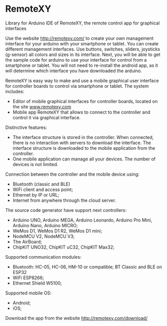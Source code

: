 # RemoteXY
Library for Arduino IDE of RemoteXY, the remote control app for graphical interfaces

Use the website http://remotexy.com/ to create your own management interface for your arduino with your smartphone or tablet. You can create different management interfaces. Use buttons, switches, sliders, joysticks (g-sensor) all colors and sizes in its interface. Next, you will be able to get the sample code for arduino to use your interface for control from a smartphone or tablet. You will not need to re-install the android app, as it will determine which interface you have downloaded the arduino.

RemoteXY is easy way to make and use a mobile graphical user interface for controller boards to control via smartphone or tablet. The system includes:
- Editor of mobile graphical interfaces for controller boards, located on the site www.remotexy.com
- Mobile app RemoteXY that allows to connect to the controller and control it via graphical interface. 

Distinctive features:
- The interface structure is stored in the controller. When connected, there is no interaction with servers to download the interface. The interface structure is downloaded to the mobile application from the controller.
- One mobile application can manage all your devices. The number of devices is not limited.

Connection between the controller and the mobile device using:
- Bluetooth (classic and BLE)
- WiFi client and access point;
- Ethernet by IP or URL;
- Internet from anywhere through the cloud server.

The source code generator have support next controllers:
- Arduino UNO, Arduino MEGA, Arduino Leonardo, Arduino Pro Mini, Arduino Nano, Arduino MICRO;
- WeMos D1, WeMos D1 R2, WeMos D1 mini;
- NodeMCU V2, NodeMCU V3;
- The AirBoard;
- ChipKIT UNO32, ChipKIT uC32, ChipKIT Max32;

Supported communication modules:
- Bluetooth: HC-05, HC-06, HM-10 or compatible; BT Classic and BLE on ESP32
- WiFi ESP8266;
- Ethernet Shield W5100;

Supported mobile OS:
- Android;
- iOS;

Download the app from the website http://remotexy.com/download/
